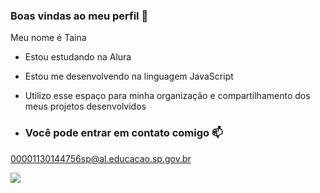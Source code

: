 ### Boas vindas ao meu perfil 💙

Meu nome é Taina

- Estou estudando na Alura
- Estou me desenvolvendo na linguagem JavaScript
- Utilizo esse espaço para minha organização e compartilhamento dos meus projetos desenvolvidos

- ### Você pode entrar em contato comigo 📫

00001130144756sp@al.educacao.sp.gov.br

![](https://media.tenor.com/p4Wl8O4MhJMAAAAi/silence-cute.gif
)



